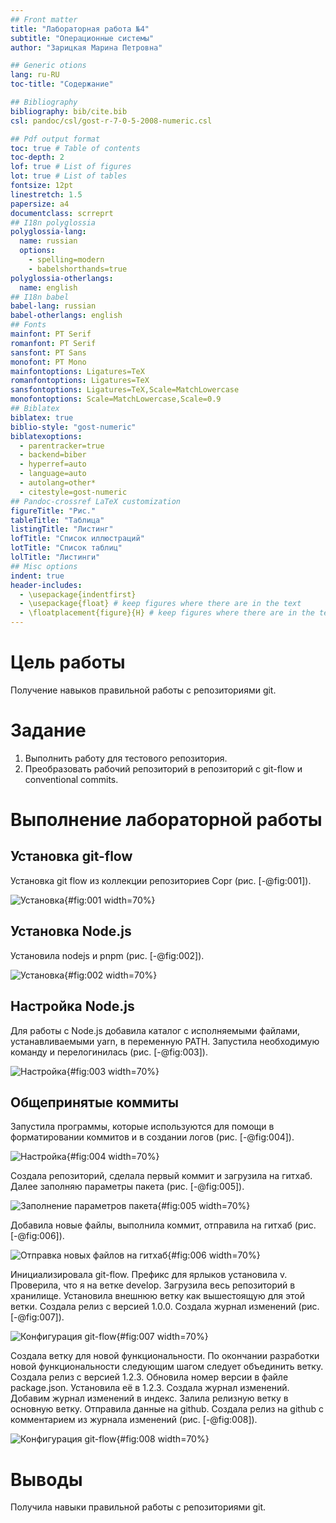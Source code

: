 ```yaml
---
## Front matter
title: "Лабораторная работа №4"
subtitle: "Операционные системы"
author: "Зарицкая Марина Петровна"

## Generic otions
lang: ru-RU
toc-title: "Содержание"

## Bibliography
bibliography: bib/cite.bib
csl: pandoc/csl/gost-r-7-0-5-2008-numeric.csl

## Pdf output format
toc: true # Table of contents
toc-depth: 2
lof: true # List of figures
lot: true # List of tables
fontsize: 12pt
linestretch: 1.5
papersize: a4
documentclass: scrreprt
## I18n polyglossia
polyglossia-lang:
  name: russian
  options:
	- spelling=modern
	- babelshorthands=true
polyglossia-otherlangs:
  name: english
## I18n babel
babel-lang: russian
babel-otherlangs: english
## Fonts
mainfont: PT Serif
romanfont: PT Serif
sansfont: PT Sans
monofont: PT Mono
mainfontoptions: Ligatures=TeX
romanfontoptions: Ligatures=TeX
sansfontoptions: Ligatures=TeX,Scale=MatchLowercase
monofontoptions: Scale=MatchLowercase,Scale=0.9
## Biblatex
biblatex: true
biblio-style: "gost-numeric"
biblatexoptions:
  - parentracker=true
  - backend=biber
  - hyperref=auto
  - language=auto
  - autolang=other*
  - citestyle=gost-numeric
## Pandoc-crossref LaTeX customization
figureTitle: "Рис."
tableTitle: "Таблица"
listingTitle: "Листинг"
lofTitle: "Список иллюстраций"
lotTitle: "Список таблиц"
lolTitle: "Листинги"
## Misc options
indent: true
header-includes:
  - \usepackage{indentfirst}
  - \usepackage{float} # keep figures where there are in the text
  - \floatplacement{figure}{H} # keep figures where there are in the text
---
```


# Цель работы

  Получение навыков правильной работы с репозиториями git.  

# Задание

1. Выполнить работу для тестового репозитория.  
2. Преобразовать рабочий репозиторий в репозиторий с git-flow и conventional commits.  

# Выполнение лабораторной работы

## Установка git-flow

Установка git flow из коллекции репозиториев Copr (рис. [-@fig:001]).  
  
![Установка](image/1.png){#fig:001 width=70%}  


## Установка Node.js

Установила nodejs и pnpm (рис. [-@fig:002]).  

![Установка](image/2.png){#fig:002 width=70%}  

## Настройка Node.js

Для работы с Node.js добавила каталог с исполняемыми файлами, устанавливаемыми yarn, в переменную PATH. Запустила необходимую команду и перелогинилась (рис. [-@fig:003]).  

![Настройка](image/3.png){#fig:003 width=70%}  

## Общепринятые коммиты

Запустила программы, которые используются для помощи в форматировании коммитов и в создании логов (рис. [-@fig:004]).  

![Настройка](image/4.png){#fig:004 width=70%}  


Создала репозиторий, сделала первый коммит и загрузила на гитхаб. Далее заполняю параметры пакета (рис. [-@fig:005]).  

![Заполнение параметров пакета](image/5.png){#fig:005 width=70%}  

Добавила новые файлы, выполнила коммит, отправила на гитхаб (рис. [-@fig:006]).  

![Отправка новых файлов на гитхаб](image/6.png){#fig:006 width=70%}  


Инициализировала git-flow. Префикс для ярлыков установила v. Проверила, что я на ветке develop. Загрузила весь репозиторий в хранилище. Установила внешнюю ветку как вышестоящую для этой ветки. Создала релиз с версией 1.0.0. Создала журнал изменений (рис. [-@fig:007]).  

![Конфигурация git-flow](image/7.png){#fig:007 width=70%}  


Создала ветку для новой функциональности. По окончании разработки новой функциональности следующим шагом следует объединить ветку. 
Создала релиз с версией 1.2.3. Обновила номер версии в файле package.json. Установила её в 1.2.3. Создала журнал изменений. Добавим журнал изменений в индекс. Залила релизную ветку в основную ветку. Отправила данные на github. Создала релиз на github с комментарием из журнала изменений (рис. [-@fig:008]).  

![Конфигурация git-flow](image/8.png){#fig:008 width=70%}  

# Выводы

 Получила навыки правильной работы с репозиториями git. 
